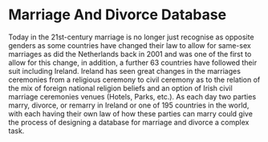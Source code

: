# Marriage And Divorce Database
Today in the 21st-century marriage is no longer just recognise as opposite genders as some countries have changed their law to allow for same-sex marriages as did the Netherlands back in 2001 and was one of the first to allow for this change, in addition, a further 63 countries have followed their suit including Ireland. Ireland has seen great changes in the marriages ceremonies from a religious ceremony to civil ceremony as to the relation of the mix of foreign national religion beliefs and an option of Irish civil marriage ceremonies venues (Hotels, Parks, etc.). As each day two parties marry, divorce, or remarry in Ireland or one of 195 countries in the world, with each having their own law of how these parties can marry could give the process of designing a database for marriage and divorce a complex task.

